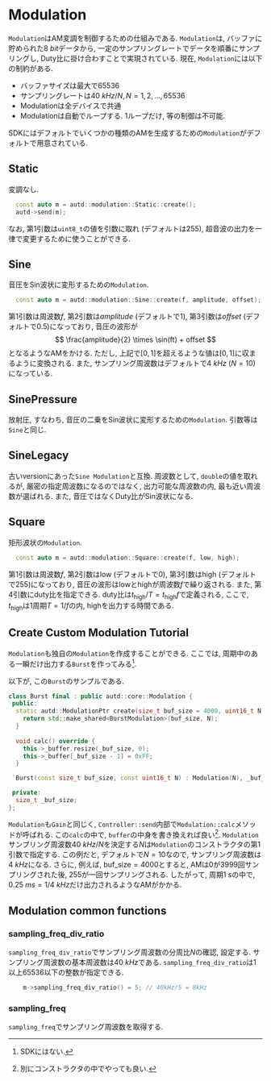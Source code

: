 # Modulation

`Modulation`はAM変調を制御するための仕組みである.
`Modulation`は, バッファに貯められた$\SI{8}{bit}$データから, 一定のサンプリングレートでデータを順番にサンプリングし, Duty比に掛け合わすことで実現されている.
現在, `Modulation`には以下の制約がある.

* バッファサイズは最大で65536
* サンプリングレートは$\SI{40}{kHz}/N, N=1,2,...,65536$
* Modulationは全デバイスで共通
* Modulationは自動でループする. 1ループだけ, 等の制御は不可能.

SDKにはデフォルトでいくつかの種類のAMを生成するための`Modulation`がデフォルトで用意されている.

## Static

変調なし.

```cpp
  const auto m = autd::modulation::Static::create();
  autd->send(m);
```

なお, 第1引数は`uint8_t`の値を引数に取れ (デフォルトは255), 超音波の出力を一律で変更するために使うことができる.

## Sine

音圧をSin波状に変形するための`Modulation`.
```cpp
  const auto m = autd::modulation::Sine::create(f, amplitude, offset); 
```

第1引数は周波数$f$, 第2引数は$amplitude$ (デフォルトで1), 第3引数は$offset$ (デフォルトで0.5)になっており, 音圧の波形が
$$
    \frac{amplitude}{2} \times \sin(ft) + offset
$$
となるようなAMをかける.
ただし, 上記で$[0,1]$を超えるような値は$[0,1]$に収まるように変換される.
また, サンプリング周波数はデフォルトで$\SI{4}{kHz}$ ($N=10$) になっている.

## SinePressure

放射圧, すなわち, 音圧の二乗をSin波状に変形するための`Modulation`.
引数等は`Sine`と同じ.

## SineLegacy

古いversionにあった`Sine Modulation`と互換.
周波数として, `double`の値を取れるが, 厳密の指定周波数になるのではなく, 出力可能な周波数の内, 最も近い周波数が選ばれる.
また, 音圧ではなくDuty比がSin波状になる.

## Square

矩形波状の`Modulation`.

```cpp
  const auto m = autd::modulation::Square::create(f, low, high); 
```
第1引数は周波数$f$, 第2引数はlow (デフォルトで0), 第3引数はhigh (デフォルトで255)になっており, 音圧の波形はlowとhighが周波数$f$で繰り返される.
また, 第4引数にduty比を指定できる.
duty比は$t_\text{high}/T = t_\text{high}f$で定義される, ここで, $t_\text{high}$は1周期$T=1/f$の内, highを出力する時間である.

## Create Custom Modulation Tutorial

`Modulation`も独自の`Modulation`を作成することができる.
ここでは, 周期中のある一瞬だけ出力する`Burst`を作ってみる[^fn_burst].

以下が, この`Burst`のサンプルである.
```cpp
class Burst final : public autd::core::Modulation {
 public:
  static autd::ModulationPtr create(size_t buf_size = 4000, uint16_t N = 10) {
    return std::make_shared<BurstModulation>(buf_size, N);
  }
  
  void calc() override {
    this->_buffer.resize(_buf_size, 0);
    this->_buffer[_buf_size - 1] = 0xFF;
  }

  Burst(const size_t buf_size, const uint16_t N) : Modulation(N), _buf_size(buf_size) {}

 private:
  size_t _buf_size;
};
```

`Modulation`も`Gain`と同じく, `Controller::send`内部で`Modulation::calc`メソッドが呼ばれる.
この`calc`の中で, `buffer`の中身を書き換えれば良い[^fn_mod_ctor].
`Modulation`サンプリング周波数$\SI{40}{kHz}/N$を決定する$N$は`Modulation`のコンストラクタの第1引数で指定する.
この例だと, デフォルトで$N=10$なので, サンプリング周波数は$\SI{4}{kHz}$になる.
さらに, 例えば, $\text{buf\_size}=4000$とすると, AMは$0$が$3999$回サンプリングされた後, $255$が一回サンプリングされる.
したがって, 周期$\SI{1}{s}$の中で, $\SI{0.25}{ms}=1/\SI{4}{kHz}$だけ出力されるようなAMがかかる.

## Modulation common functions

### sampling_freq_div_ratio

`sampling_freq_div_ratio`でサンプリング周波数の分周比$N$の確認, 設定する.
サンプリング周波数の基本周波数は$\SI{40}{kHz}$である.
`sampling_freq_div_ratio`は1以上65536以下の整数が指定できる.

```cpp
    m->sampling_freq_div_ratio() = 5; // 40kHz/5 = 8kHz
```

### sampling_freq

`sampling_freq`でサンプリング周波数を取得する.

[^fn_burst]: SDKにはない.

[^fn_mod_ctor]: 別にコンストラクタの中でやっても良い.
